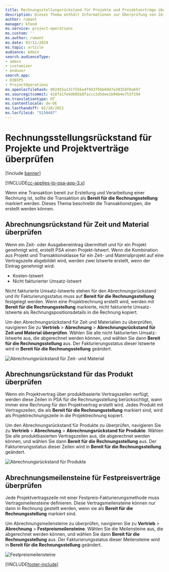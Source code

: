 ```yaml
---
title: Rechnungsstellungsrückstand für Projekte und Projektverträge überprüfen
description: Dieses Thema enthält Informationen zur Überprüfung von Zeit-, Ausgaben- und Produktrückständen sowie dazu, wie man sie als bereit für die Rechnungsstellung markiert.
author: rumant
manager: kfend
ms.service: project-operations
ms.custom: ''
ms.author: rumant
ms.date: 03/11/2019
ms.topic: article
audience: Admin
search.audienceType:
- admin
- customizer
- enduser
search.app:
- D365PS
- ProjectOperations
ms.openlocfilehash: 092455a131f556e4f943f6bb89d7e38358f0a697
ms.sourcegitcommit: 418fa1fe9d605b8faccc2d5dee1b04b4e753f194
ms.translationtype: HT
ms.contentlocale: de-DE
ms.lasthandoff: 02/10/2021
ms.locfileid: "5150487"
---
```

# <a name="review-the-invoicing-backlog-on-projects-and-project-contracts"></a>Rechnungsstellungsrückstand für Projekte und Projektverträge überprüfen

[!include [banner](../includes/psa-now-project-operations.md)]

[!INCLUDE[cc-applies-to-psa-app-3.x](../includes/cc-applies-to-psa-app-3x.md)]

Wenn eine Transaktion bereit zur Erstellung und Verarbeitung einer Rechnung ist, sollte die Transaktion als **Bereit für die Rechnungsstellung** markiert werden. Dieses Thema beschreibt die Transaktionstypen, die erstellt werden können.

## <a name="review-the-time-and-material-billing-backlog"></a>Abrechnungsrückstand für Zeit und Material überprüfen

Wenn ein Zeit- oder Ausgabeneintrag übermittelt und für ein Projekt genehmigt wird, erstellt PSA einen Projekt-Istwert. Wenn die Kombination aus Projekt und Transaktionsklasse für ein Zeit- und Materialprojekt auf eine Vertragszeile abgebildet wird, werden zwei Istwerte erstellt, wenn der Eintrag genehmigt wird:

- Kosten-Istwert 
- Nicht fakturierter Umsatz-Istwert

Nicht fakturierte Umsatz-Istwerte stehen für den Abrechnungsrückstand und ihr Fakturierungsstatus muss auf **Bereit für die Rechnungsstellung** festgelegt werden. Wenn eine Projektrechnung erstellt wird, werden mit **Bereit für die Rechnungsstellung** markierte, nicht fakturierte Umsatz-Istwerte als Rechnungspositionsdetails in die Rechnung kopiert.

Um den Abrechnungsrückstand für Zeit und Materialien zu überprüfen, navigieren Sie zu **Vertrieb** \> **Abrechnung** \> **Abrechnungsrückstand für Zeit und Material überprüfen**. Wählen Sie alle nicht fakturierten Umsatz-Istwerte aus, die abgerechnet werden können, und wählen Sie dann **Bereit für die Rechnungsstellung** aus. Der Fakturierungsstatus dieser Istwerte wird in **Bereit für die Rechnungsstellung** geändert.

![Abrechnungsrückstand für Zeit- und Material](media/TMBacklog.png)

## <a name="review-the-product-billing-backlog"></a>Abrechnungsrückstand für das Produkt überprüfen

Wenn ein Projektvertrag über produktbasierte Vertragszeilen verfügt, werden diese Zeilen in PSA für die Rechnungsstellung berücksichtigt, wann immer eine Rechnung für den Projektvertrag erstellt wird. Jedes Produkt mit Vertragszeilen, die als **Bereit für die Rechnungsstellung** markiert sind, wird als Projektrechnungszeile in die Projektrechnung kopiert.

Um den Abrechnungsrückstand für Produkte zu überprüfen, navigieren Sie zu **Vertrieb** \> **Abrechnung** \> **Abrechnungsrückstand für Produkte**. Wählen Sie alle produktbasierten Vertragszeilen aus, die abgerechnet werden können, und wählen Sie dann **Bereit für die Rechnungsstellung** aus. Der Fakturierungsstatus dieser Zeilen wird in **Bereit für die Rechnungsstellung** geändert.

![Abrechnungsrückstand für Produkte](media/ProductBacklog.png)

## <a name="review-billing-milestones-on-fixed-price-contracts"></a>Abrechnungsmeilensteine für Festpreisverträge überprüfen

Jede Projektvertragszeile mit einer Festpreis-Fakturierungsmethode muss Vertragsmeilensteine definieren. Diese Vertragsmeilensteine können nur dann in Rechnung gestellt werden, wenn sie als **Bereit für die Rechnungsstellung** markiert sind. 

Um Abrechnungsmeilensteine zu überprüfen, navigieren Sie zu **Vertrieb** \> **Abrechnung** \> **Festpreismeilensteine**. Wählen Sie die Meilensteine aus, die abgerechnet werden können, und wählen Sie dann **Bereit für die Rechnungsstellung** aus. Der Fakturierungsstatus dieser Meilensteine wird in **Bereit für die Rechnungsstellung** geändert.

![Festpreismeilensteine](media/FPBacklog.png)


[!INCLUDE[footer-include](../includes/footer-banner.md)]